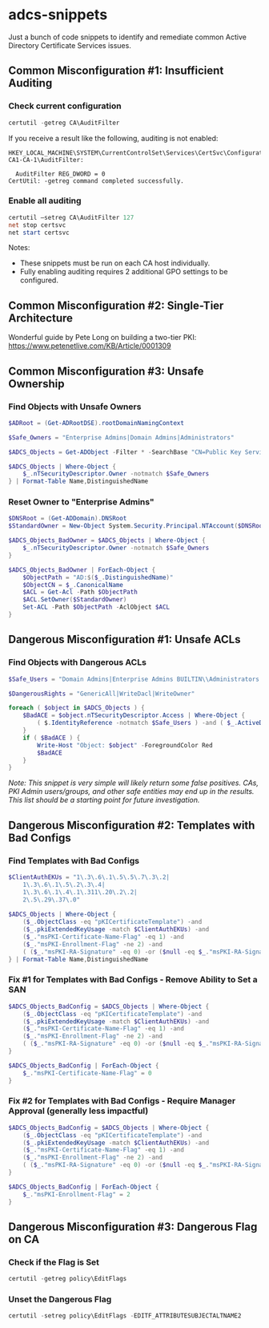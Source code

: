 # adcs-snippets
Just a bunch of code snippets to identify and remediate common Active Directory Certificate Services issues.

## Common Misconfiguration #1: Insufficient Auditing
### Check current configuration
```powershell
certutil -getreg CA\AuditFilter
````

If you receive a result like the following, auditing is not enabled:
```batch
HKEY_LOCAL_MACHINE\SYSTEM\CurrentControlSet\Services\CertSvc\Configuration\horse-CA1-CA-1\AuditFilter:

  AuditFilter REG_DWORD = 0
CertUtil: -getreg command completed successfully.
```

### Enable all auditing
```powershell
certutil –setreg CA\AuditFilter 127
net stop certsvc
net start certsvc
```

Notes:
  - These snippets must be run on each CA host individually.
  - Fully enabling auditing requires 2 additional GPO settings to be configured.

## Common Misconfiguration #2: Single-Tier Architecture
Wonderful guide by Pete Long on building a two-tier PKI: https://www.petenetlive.com/KB/Article/0001309

## Common Misconfiguration #3: Unsafe Ownership
### Find Objects with Unsafe Owners
```powershell
$ADRoot = (Get-ADRootDSE).rootDomainNamingContext

$Safe_Owners = "Enterprise Admins|Domain Admins|Administrators"

$ADCS_Objects = Get-ADObject -Filter * -SearchBase "CN=Public Key Services,CN=Services,CN=Configuration,$ADRoot" -SearchScope 2 -Properties *

$ADCS_Objects | Where-Object {
    $_.nTSecurityDescriptor.Owner -notmatch $Safe_Owners
} | Format-Table Name,DistinguishedName
```

### Reset Owner to "Enterprise Admins"
```powershell
$DNSRoot = (Get-ADDomain).DNSRoot
$StandardOwner = New-Object System.Security.Principal.NTAccount($DNSRoot, "Enterprise Admins")

$ADCS_Objects_BadOwner = $ADCS_Objects | Where-Object {
    $_.nTSecurityDescriptor.Owner -notmatch $Safe_Owners
}

$ADCS_Objects_BadOwner | ForEach-Object {
    $ObjectPath = "AD:$($_.DistinguishedName)"
    $ObjectCN = $_.CanonicalName
    $ACL = Get-Acl -Path $ObjectPath
    $ACL.SetOwner($StandardOwner)
    Set-ACL -Path $ObjectPath -AclObject $ACL
}
```

## Dangerous Misconfiguration #1: Unsafe ACLs
### Find Objects with Dangerous ACLs
```powershell
$Safe_Users = "Domain Admins|Enterprise Admins BUILTIN\\Administrators NT AUTHORITY\\SYSTEM|$env:userdomain\\Cert Publishers|$env:userdomain\\Administrator"

$DangerousRights = "GenericAll|WriteDacl|WriteOwner"

foreach ( $object in $ADCS_Objects ) {
    $BadACE = $object.nTSecurityDescriptor.Access | Where-Object {
        ( $.IdentityReference -notmatch $Safe_Users ) -and ( $_.ActiveDirectoryRights -match $DangerousRights )
    }
    if ( $BadACE ) {
        Write-Host "Object: $object" -ForegroundColor Red
        $BadACE
    }
}
```
*Note: This snippet is very simple will likely return some false positives. CAs, PKI Admin users/groups, and other safe entities may end up in the results. This list should be a starting point for future investigation.*

## Dangerous Misconfiguration #2: Templates with Bad Configs
### Find Templates with Bad Configs
```powershell
$ClientAuthEKUs = "1\.3\.6\.1\.5\.5\.7\.3\.2|
    1\.3\.6\.1\.5\.2\.3\.4|
    1\.3\.6\.1\.4\.1\.311\.20\.2\.2|
    2\.5\.29\.37\.0"
    
$ADCS_Objects | Where-Object {
    ($_.ObjectClass -eq "pKICertificateTemplate") -and
    ($_.pkiExtendedKeyUsage -match $ClientAuthEKUs) -and
    ($_."msPKI-Certificate-Name-Flag" -eq 1) -and
    ($_."msPKI-Enrollment-Flag" -ne 2) -and
    ( ($_."msPKI-RA-Signature" -eq 0) -or ($null -eq $_."msPKI-RA-Signature") )
} | Format-Table Name,DistinguishedName
```

### Fix #1 for Templates with Bad Configs - Remove Ability to Set a SAN
```powershell
$ADCS_Objects_BadConfig = $ADCS_Objects | Where-Object {
    ($_.ObjectClass -eq "pKICertificateTemplate") -and
    ($_.pkiExtendedKeyUsage -match $ClientAuthEKUs) -and
    ($_."msPKI-Certificate-Name-Flag" -eq 1) -and
    ($_."msPKI-Enrollment-Flag" -ne 2) -and
    ( ($_."msPKI-RA-Signature" -eq 0) -or ($null -eq $_."msPKI-RA-Signature") )
}

$ADCS_Objects_BadConfig | ForEach-Object {
    $_."msPKI-Certificate-Name-Flag" = 0
}
```

### Fix #2 for Templates with Bad Configs - Require Manager Approval (generally less impactful)
```powershell
$ADCS_Objects_BadConfig = $ADCS_Objects | Where-Object {
    ($_.ObjectClass -eq "pKICertificateTemplate") -and
    ($_.pkiExtendedKeyUsage -match $ClientAuthEKUs) -and
    ($_."msPKI-Certificate-Name-Flag" -eq 1) -and
    ($_."msPKI-Enrollment-Flag" -ne 2) -and
    ( ($_."msPKI-RA-Signature" -eq 0) -or ($null -eq $_."msPKI-RA-Signature") )
}

$ADCS_Objects_BadConfig | ForEach-Object {
    $_."msPKI-Enrollment-Flag" = 2
}
```

## Dangerous Misconfiguration #3: Dangerous Flag on CA
### Check if the Flag is Set
```powershell
certutil -getreg policy\EditFlags
```

### Unset the Dangerous Flag
```powershell
certutil -setreg policy\EditFlags -EDITF_ATTRIBUTESUBJECTALTNAME2
```
